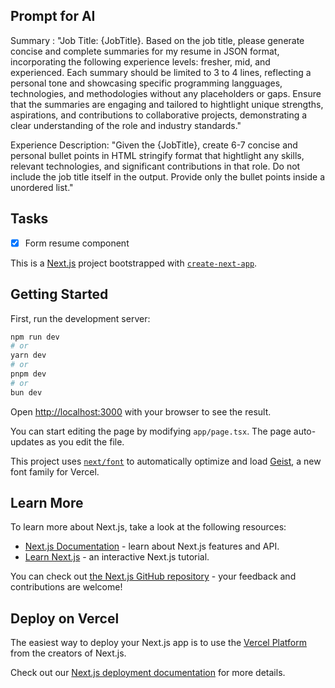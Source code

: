 ## Prompt for AI

Summary : "Job Title: {JobTitle}. Based on the job title, please generate concise and complete summaries for my resume in JSON format, incorporating the following experience
levels: fresher, mid, and experienced. Each summary should be limited to 3 to 4 lines, reflecting a personal tone and showcasing specific programming langguages, technologies, and methodologies without any placeholders or gaps. Ensure that the summaries are engaging and tailored to hightlight unique strengths, aspirations, and contributions to collaborative projects, demonstrating a clear understanding of the role and industry standards."

Experience Description: "Given the {JobTitle}, create 6-7 concise and personal bullet points in HTML stringify format that hightlight any skills, relevant technologies, and significant contributions in that role. Do not include the job title itself in the output. Provide only the bullet points inside a unordered list."

## Tasks

- [x] Form resume component

This is a [Next.js](https://nextjs.org) project bootstrapped with [`create-next-app`](https://nextjs.org/docs/app/api-reference/cli/create-next-app).

## Getting Started

First, run the development server:

```bash
npm run dev
# or
yarn dev
# or
pnpm dev
# or
bun dev
```

Open [http://localhost:3000](http://localhost:3000) with your browser to see the result.

You can start editing the page by modifying `app/page.tsx`. The page auto-updates as you edit the file.

This project uses [`next/font`](https://nextjs.org/docs/app/building-your-application/optimizing/fonts) to automatically optimize and load [Geist](https://vercel.com/font), a new font family for Vercel.

## Learn More

To learn more about Next.js, take a look at the following resources:

- [Next.js Documentation](https://nextjs.org/docs) - learn about Next.js features and API.
- [Learn Next.js](https://nextjs.org/learn) - an interactive Next.js tutorial.

You can check out [the Next.js GitHub repository](https://github.com/vercel/next.js) - your feedback and contributions are welcome!

## Deploy on Vercel

The easiest way to deploy your Next.js app is to use the [Vercel Platform](https://vercel.com/new?utm_medium=default-template&filter=next.js&utm_source=create-next-app&utm_campaign=create-next-app-readme) from the creators of Next.js.

Check out our [Next.js deployment documentation](https://nextjs.org/docs/app/building-your-application/deploying) for more details.
